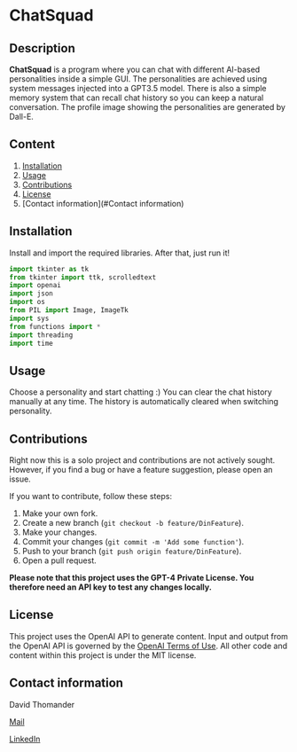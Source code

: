 # ChatSquad

## Description

**ChatSquad** is a program where you can chat with different AI-based personalities inside a simple GUI.
The personalities are achieved using system messages injected into a GPT3.5 model.
There is also a simple memory system that can recall chat history so you can keep a natural conversation.
The profile image showing the personalities are generated by Dall-E.



## Content
1. [Installation](#Installation)
2. [Usage](#Usage)
3. [Contributions](#Contributions)
4. [License](#License)
5. [Contact information](#Contact information)

## Installation

Install and import the required libraries.
After that, just run it!

```python
import tkinter as tk
from tkinter import ttk, scrolledtext
import openai
import json
import os
from PIL import Image, ImageTk
import sys
from functions import *
import threading
import time
```

## Usage
Choose a personality and start chatting :)
You can clear the chat history manually at any time.
The history is automatically cleared when switching personality.

## Contributions

Right now this is a solo project and contributions are not actively sought.
However, if you find a bug or have a feature suggestion, please open an issue.

If you want to contribute, follow these steps:

1. Make your own fork.
2. Create a new branch (`git checkout -b feature/DinFeature`).
3. Make your changes.
4. Commit your changes (`git commit -m 'Add some function'`).
5. Push to your branch (`git push origin feature/DinFeature`).
6. Open a pull request.

**Please note that this project uses the GPT-4 Private License. You therefore need an API key to test any changes locally.**

## License

This project uses the OpenAI API to generate content. Input and output from the OpenAI API is governed by the [OpenAI Terms of Use](https://openai.com/policies/terms-of-use). All other code and content within this project is under the MIT license.

## Contact information

David Thomander

[Mail](mailto:david@thomander.nu)

[LinkedIn](https://www.linkedin.com/in/david.thomander)
